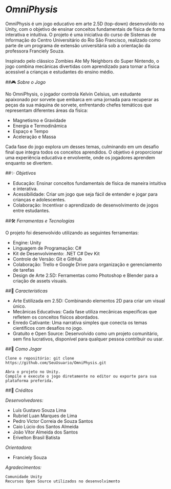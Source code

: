 # *OmniPhysis*

OmniPhysis é um jogo educativo em arte 2.5D (top-down) desenvolvido no Unity, com o objetivo de ensinar conceitos fundamentais de física de forma interativa e intuitiva. O projeto é uma iniciativa do curso de Sistemas de Informação do Centro Universitário do Rio São Francisco, realizado como parte de um programa de extensão universitária sob a orientação da professora Franciely Souza.

Inspirado pelo clássico Zombies Ate My Neighbors do Super Nintendo, o jogo combina mecânicas divertidas com aprendizado para tornar a física acessível a crianças e estudantes do ensino médio.

##🎮 *Sobre o Jogo*

No OmniPhysis, o jogador controla Kelvin Celsius, um estudante apaixonado por sorvete que embarca em uma jornada para recuperar as peças da sua máquina de sorvete, enfrentando chefes temáticos que representam diferentes áreas da física:

   - Magnetismo e Gravidade
   - Energia e Termodinâmica
   - Espaço e Tempo
   - Aceleração e Massa

Cada fase do jogo explora um desses temas, culminando em um desafio final que integra todos os conceitos aprendidos. O objetivo é proporcionar uma experiência educativa e envolvente, onde os jogadores aprendem enquanto se divertem.

##✨ *Objetivos*

   - Educação: Ensinar conceitos fundamentais de física de maneira intuitiva e interativa.
   - Acessibilidade: Criar um jogo que seja fácil de entender e jogar para crianças e adolescentes.
   - Colaboração: Incentivar o aprendizado de desenvolvimento de jogos entre estudantes.

##🛠️ *Ferramentas e Tecnologias*

O projeto foi desenvolvido utilizando as seguintes ferramentas:

   - Engine: Unity
   - Linguagem de Programação: C#
   - Kit de Desenvolvimento: .NET C# Dev Kit
   - Controle de Versão: Git e GitHub
   - Colaboração: Trello e Google Drive para organização e gerenciamento de tarefas
   - Design de Arte 2.5D: Ferramentas como Photoshop e Blender para a criação de assets visuais.

##🌟 *Características*

   - Arte Estilizada em 2.5D: Combinando elementos 2D para criar um visual único.
   - Mecânicas Educativas: Cada fase utiliza mecânicas específicas que refletem os conceitos físicos abordados.
   - Enredo Cativante: Uma narrativa simples que conecta os temas científicos com desafios no jogo.
   - Gratuito e Open Source: Desenvolvido como um projeto comunitário, sem fins lucrativos, disponível para qualquer pessoa contribuir ou usar.

##🚀 *Como Jogar*

    Clone o repositório: git clone https://github.com/SeuUsuario/OmniPhysis.git 

    Abra o projeto no Unity.
    Compile e execute o jogo diretamente no editor ou exporte para sua plataforma preferida.
    
##🧠 *Créditos*

*Desenvolvedores:*

   - Luís Gustavo Souza Lima
   - Rubriel Luan Marques de Lima
   - Pedro Victor Correia de Souza Santos
   - Caio Lúcio dos Santos Almeida
   - João Vítor Almeida dos Santos
   - Erivelton Brasil Batista

*Orientadora:*

   - Franciely Souza

*Agradecimentos:*

    Comunidade Unity
    Recursos Open Source utilizados no desenvolvimento

  
